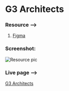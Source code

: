 # G3 Architects
### Resource -->
1. [Figma](https://www.figma.com/design/Z3DbZXXz2I9qkRBYusnIvd/g3-architects?node-id=3-25&m=dev) <br />

### Screenshot:
![Resource pic](https://thumbs2.imgbox.com/6c/92/oeBdvDJ7_t.png)

### Live page -->
[G3 Architects](https://istiakahmedsaad.github.io/G3-Architects/)